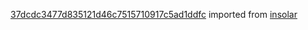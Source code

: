 [37dcdc3477d835121d46c7515710917c5ad1ddfc](https://github.com/insolar/insolar/commit/37dcdc3477d835121d46c7515710917c5ad1ddfc) imported from [insolar](https://github.com/insolar/insolar)
